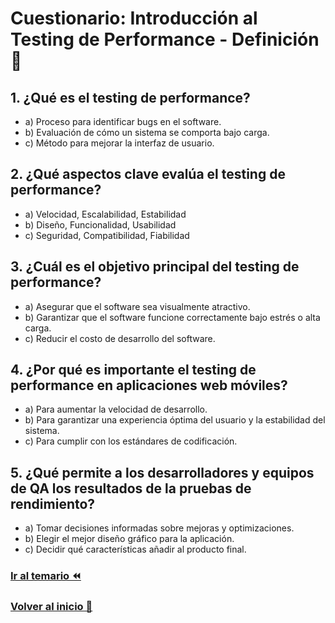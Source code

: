 # Cuestionario: Introducción al Testing de Performance - Definición 🚀

## 1. ¿Qué es el testing de performance?
   - a) Proceso para identificar bugs en el software.
   - b) Evaluación de cómo un sistema se comporta bajo carga.
   - c) Método para mejorar la interfaz de usuario.

## 2. ¿Qué aspectos clave evalúa el testing de performance?
   - a) Velocidad, Escalabilidad, Estabilidad
   - b) Diseño, Funcionalidad, Usabilidad
   - c) Seguridad, Compatibilidad, Fiabilidad

## 3. ¿Cuál es el objetivo principal del testing de performance?
   - a) Asegurar que el software sea visualmente atractivo.
   - b) Garantizar que el software funcione correctamente bajo estrés o alta carga.
   - c) Reducir el costo de desarrollo del software.

## 4. ¿Por qué es importante el testing de performance en aplicaciones web móviles?
   - a) Para aumentar la velocidad de desarrollo.
   - b) Para garantizar una experiencia óptima del usuario y la estabilidad del sistema.
   - c) Para cumplir con los estándares de codificación.

## 5. ¿Qué permite a los desarrolladores y equipos de QA los resultados de la pruebas de rendimiento?
   - a) Tomar decisiones informadas sobre mejoras y optimizaciones.
   - b) Elegir el mejor diseño gráfico para la aplicación.
   - c) Decidir qué características añadir al producto final.

### [Ir al temario ⏪](../../temario/01.introduccion/definicion.md)

### [Volver al inicio 🏡 ](../../readme.md)
